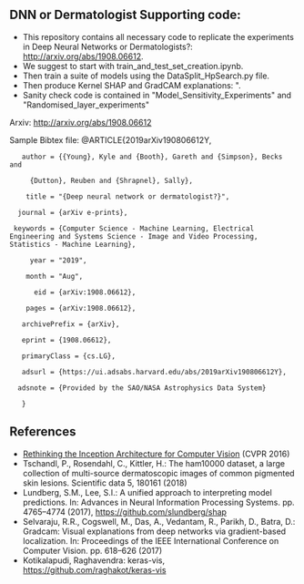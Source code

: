 ## DNN or Dermatologist Supporting code:
 * This repository contains all necessary code to replicate the experiments in Deep Neural Networks or Dermatologists?: http://arxiv.org/abs/1908.06612.
 * We suggest to start with train_and_test_set_creation.ipynb. 
 * Then train a suite of models using the DataSplit_HpSearch.py file. 
 * Then produce Kernel SHAP and GradCAM explanations: ". 
 * Sanity check code is contained in "Model_Sensitivity_Experiments"	and "Randomised_layer_experiments"
	


Arxiv: http://arxiv.org/abs/1908.06612

Sample Bibtex file: 
       @ARTICLE{2019arXiv190806612Y,

       author = {{Young}, Kyle and {Booth}, Gareth and {Simpson}, Becks and
       
         {Dutton}, Reuben and {Shrapnel}, Sally},
         
        title = "{Deep neural network or dermatologist?}",
        
      journal = {arXiv e-prints},
      
     keywords = {Computer Science - Machine Learning, Electrical Engineering and Systems Science - Image and Video Processing, Statistics - Machine Learning},
     
         year = "2019",
         
        month = "Aug",
        
          eid = {arXiv:1908.06612},
          
        pages = {arXiv:1908.06612},
        
       archivePrefix = {arXiv},

       eprint = {1908.06612},
       
       primaryClass = {cs.LG},
 
       adsurl = {https://ui.adsabs.harvard.edu/abs/2019arXiv190806612Y},
       
      adsnote = {Provided by the SAO/NASA Astrophysics Data System}
      
       }      


## References
* [Rethinking the Inception Architecture for Computer Vision](http://arxiv.org/abs/1512.00567) (CVPR 2016)
* Tschandl, P., Rosendahl, C., Kittler, H.: The ham10000 dataset, a large collection of multi-source dermatoscopic images of common pigmented skin lesions. Scientific data 5, 180161 (2018)
* Lundberg, S.M., Lee, S.I.: A unified approach to interpreting model predictions. In: Advances in Neural Information Processing Systems. pp. 4765–4774 (2017), https://github.com/slundberg/shap
* Selvaraju, R.R., Cogswell, M., Das, A., Vedantam, R., Parikh, D., Batra, D.: Gradcam: Visual explanations from deep networks via gradient-based localization. In: Proceedings of the IEEE International Conference on Computer Vision. pp. 618–626 (2017)
* Kotikalapudi, Raghavendra: keras-vis, https://github.com/raghakot/keras-vis
